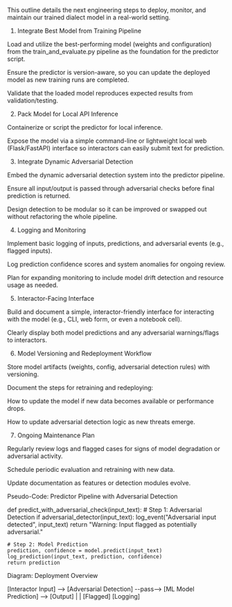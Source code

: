 This outline details the next engineering steps to deploy, monitor, and maintain our trained dialect model in a real-world setting.

1. Integrate Best Model from Training Pipeline

Load and utilize the best-performing model (weights and configuration) from the train_and_evaluate.py pipeline as the foundation for the predictor script.

Ensure the predictor is version-aware, so you can update the deployed model as new training runs are completed.

Validate that the loaded model reproduces expected results from validation/testing.

2. Pack Model for Local API Inference

Containerize or script the predictor for local inference.

Expose the model via a simple command-line or lightweight local web (Flask/FastAPI) interface so interactors can easily submit text for prediction.

3. Integrate Dynamic Adversarial Detection

Embed the dynamic adversarial detection system into the predictor pipeline.

Ensure all input/output is passed through adversarial checks before final prediction is returned.

Design detection to be modular so it can be improved or swapped out without refactoring the whole pipeline.

4. Logging and Monitoring

Implement basic logging of inputs, predictions, and adversarial events (e.g., flagged inputs).

Log prediction confidence scores and system anomalies for ongoing review.

Plan for expanding monitoring to include model drift detection and resource usage as needed.

5. Interactor-Facing Interface

Build and document a simple, interactor-friendly interface for interacting with the model (e.g., CLI, web form, or even a notebook cell).

Clearly display both model predictions and any adversarial warnings/flags to interactors.

6. Model Versioning and Redeployment Workflow

Store model artifacts (weights, config, adversarial detection rules) with versioning.

Document the steps for retraining and redeploying:

How to update the model if new data becomes available or performance drops.

How to update adversarial detection logic as new threats emerge.

7. Ongoing Maintenance Plan

Regularly review logs and flagged cases for signs of model degradation or adversarial activity.

Schedule periodic evaluation and retraining with new data.

Update documentation as features or detection modules evolve.

Pseudo-Code: Predictor Pipeline with Adversarial Detection

def predict_with_adversarial_check(input_text):
    # Step 1: Adversarial Detection
    if adversarial_detector(input_text):
        log_event("Adversarial input detected", input_text)
        return "Warning: Input flagged as potentially adversarial."
    
    # Step 2: Model Prediction
    prediction, confidence = model.predict(input_text)
    log_prediction(input_text, prediction, confidence)
    return prediction

Diagram: Deployment Overview

[Interactor Input] --> [Adversarial Detection] --pass--> [ML Model Prediction] --> [Output]
                        |                                  |
                     [Flagged]                        [Logging]
